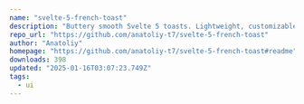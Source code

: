 ```yaml
---
name: "svelte-5-french-toast"
description: "Buttery smooth Svelte 5 toasts. Lightweight, customizable, and beautiful by default. Svelte 5 Only"
repo_url: "https://github.com/anatoliy-t7/svelte-5-french-toast"
author: "Anatoliy"
homepage: "https://github.com/anatoliy-t7/svelte-5-french-toast#readme"
downloads: 398
updated: "2025-01-16T03:07:23.749Z"
tags: 
  - ui
---
```

